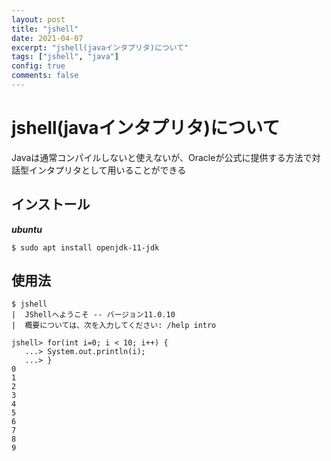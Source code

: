 ```yaml
---
layout: post
title: "jshell"
date: 2021-04-07
excerpt: "jshell(javaインタプリタ)について"
tags: ["jshell", "java"]
config: true
comments: false
---
```


# jshell(javaインタプリタ)について
Javaは通常コンパイルしないと使えないが、Oracleが公式に提供する方法で対話型インタプリタとして用いることができる

## インストール

***ubuntu***
```console
$ sudo apt install openjdk-11-jdk
```

## 使用法

```console
$ jshell
|  JShellへようこそ -- バージョン11.0.10
|  概要については、次を入力してください: /help intro

jshell> for(int i=0; i < 10; i++) {
   ...> System.out.println(i);
   ...> }
0
1
2
3
4
5
6
7
8
9
```

